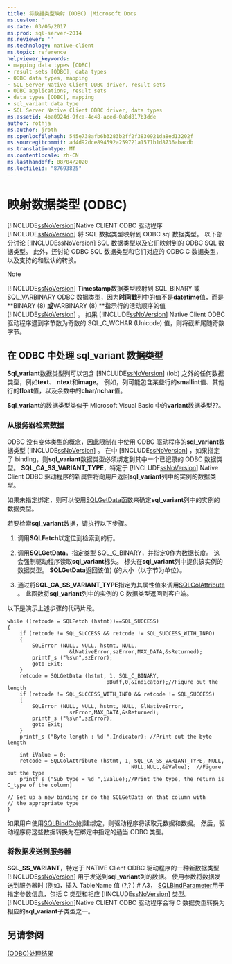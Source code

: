 ```yaml
---
title: 将数据类型映射 (ODBC) |Microsoft Docs
ms.custom: ''
ms.date: 03/06/2017
ms.prod: sql-server-2014
ms.reviewer: ''
ms.technology: native-client
ms.topic: reference
helpviewer_keywords:
- mapping data types [ODBC]
- result sets [ODBC], data types
- ODBC data types, mapping
- SQL Server Native Client ODBC driver, result sets
- ODBC applications, result sets
- data types [ODBC], mapping
- sql_variant data type
- SQL Server Native Client ODBC driver, data types
ms.assetid: 4ba0924d-9fca-4c48-aced-0a8d817b3dde
author: rothja
ms.author: jroth
ms.openlocfilehash: 545e738afb6b3283b2ff2f3830921da8ed13202f
ms.sourcegitcommit: ad4d92dce894592a259721a1571b1d8736abacdb
ms.translationtype: MT
ms.contentlocale: zh-CN
ms.lasthandoff: 08/04/2020
ms.locfileid: "87693825"
---
```

# <a name="mapping-data-types-odbc"></a>映射数据类型 (ODBC)
  [!INCLUDE[ssNoVersion](../../includes/ssnoversion-md.md)]Native CLIENT ODBC 驱动程序 [!INCLUDE[ssNoVersion](../../includes/ssnoversion-md.md)] 将 SQL 数据类型映射到 ODBC sql 数据类型。 以下部分讨论 [!INCLUDE[ssNoVersion](../../includes/ssnoversion-md.md)] SQL 数据类型以及它们映射到的 ODBC SQL 数据类型。 此外，还讨论 ODBC SQL 数据类型和它们对应的 ODBC C 数据类型，以及支持的和默认的转换。  
  
> [!NOTE]  
>  [!INCLUDE[ssNoVersion](../../includes/ssnoversion-md.md)] **Timestamp**数据类型映射到 SQL_BINARY 或 SQL_VARBINARY ODBC 数据类型，因为**时间戳**列中的值不是**datetime**值，而是**BINARY (8) **或**VARBINARY (8) **指示行的活动顺序的值 [!INCLUDE[ssNoVersion](../../includes/ssnoversion-md.md)] 。 如果 [!INCLUDE[ssNoVersion](../../includes/ssnoversion-md.md)] Native Client ODBC 驱动程序遇到字节数为奇数的 SQL_C_WCHAR (Unicode) 值，则将截断尾随奇数字节。  
  
## <a name="dealing-with-sql_variant-data-type-in-odbc"></a>在 ODBC 中处理 sql_variant 数据类型  
 **Sql_variant**数据类型列可以包含 [!INCLUDE[ssNoVersion](../../includes/ssnoversion-md.md)] (lob) 之外的任何数据类型，例如**text**、 **ntext**和**image**。 例如，列可能包含某些行的**smallint**值、其他行的**float**值，以及余数中的**char/nchar**值。  
  
 **Sql_variant**的数据类型类似于 Microsoft Visual Basic 中的**variant**数据类型??。  
  
### <a name="retrieving-data-from-the-server"></a>从服务器检索数据  
 ODBC 没有变体类型的概念，因此限制在中使用 ODBC 驱动程序的**sql_variant**数据类型 [!INCLUDE[ssNoVersion](../../includes/ssnoversion-md.md)] 。 在中 [!INCLUDE[ssNoVersion](../../includes/ssnoversion-md.md)] ，如果指定了 binding，则**sql_variant**数据类型必须绑定到其中一个已记录的 ODBC 数据类型。 **SQL_CA_SS_VARIANT_TYPE**，特定于 [!INCLUDE[ssNoVersion](../../includes/ssnoversion-md.md)] Native Client ODBC 驱动程序的新属性将向用户返回**sql_variant**列中的实例的数据类型。  
  
 如果未指定绑定，则可以使用[SQLGetData](../native-client-odbc-api/sqlgetdata.md)函数来确定**sql_variant**列中的实例的数据类型。  
  
 若要检索**sql_variant**数据，请执行以下步骤。  
  
1.  调用**SQLFetch**以定位到检索到的行。  
  
2.  调用**SQLGetData**，指定类型 SQL_C_BINARY，并指定0作为数据长度。 这会强制驱动程序读取**sql_variant**标头。 标头在**sql_variant**列中提供该实例的数据类型。 **SQLGetData**返回该值)  (的大小（以字节为单位）。  
  
3.  通过将**SQL_CA_SS_VARIANT_TYPE**指定为其属性值来调用[SQLColAttribute](../native-client-odbc-api/sqlcolattribute.md) 。 此函数将**sql_variant**列中的实例的 C 数据类型返回到客户端。  
  
 以下是演示上述步骤的代码片段。  
  
```  
while ((retcode = SQLFetch (hstmt))==SQL_SUCCESS)  
{  
    if (retcode != SQL_SUCCESS && retcode != SQL_SUCCESS_WITH_INFO)  
    {  
        SQLError (NULL, NULL, hstmt, NULL,   
                    &lNativeError,szError,MAX_DATA,&sReturned);  
        printf_s ("%s\n",szError);  
        goto Exit;  
    }  
    retcode = SQLGetData (hstmt, 1, SQL_C_BINARY,   
                                pBuff,0,&Indicator);//Figure out the length  
    if (retcode != SQL_SUCCESS_WITH_INFO && retcode != SQL_SUCCESS)  
    {  
        SQLError (NULL, NULL, hstmt, NULL, &lNativeError,   
                    szError,MAX_DATA,&sReturned);  
        printf_s ("%s\n",szError);  
        goto Exit;  
    }  
    printf_s ("Byte length : %d ",Indicator); //Print out the byte length  
  
    int iValue = 0;  
    retcode = SQLColAttribute (hstmt, 1, SQL_CA_SS_VARIANT_TYPE, NULL,   
                                        NULL,NULL,&iValue);  //Figure out the type  
    printf_s ("Sub type = %d ",iValue);//Print the type, the return is C_type of the column]  
  
// Set up a new binding or do the SQLGetData on that column with   
// the appropriate type  
}  
```  
  
 如果用户使用[SQLBindCol](../native-client-odbc-api/sqlbindcol.md)创建绑定，则驱动程序将读取元数据和数据。 然后，驱动程序将这些数据转换为在绑定中指定的适当 ODBC 类型。  
  
### <a name="sending-data-to-the-server"></a>将数据发送到服务器  
 **SQL_SS_VARIANT**，特定于 NATIVE Client ODBC 驱动程序的一种新数据类型 [!INCLUDE[ssNoVersion](../../includes/ssnoversion-md.md)] 用于发送到**sql_variant**列的数据。 使用参数将数据发送到服务器时 (例如，插入 TableName 值 (?,? ) # A3， [SQLBindParameter](../native-client-odbc-api/sqlbindparameter.md)用于指定参数信息，包括 C 类型和相应 [!INCLUDE[ssNoVersion](../../includes/ssnoversion-md.md)] 类型。 [!INCLUDE[ssNoVersion](../../includes/ssnoversion-md.md)]Native CLIENT ODBC 驱动程序会将 C 数据类型转换为相应的**sql_variant**子类型之一。  
  
## <a name="see-also"></a>另请参阅  
 [&#40;ODBC&#41;处理结果](processing-results-odbc.md)  
  
  
